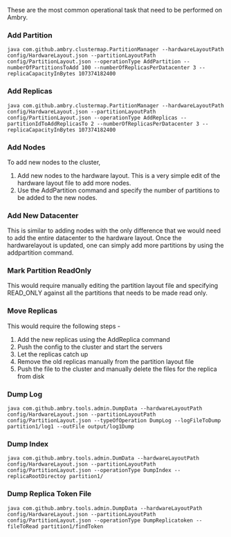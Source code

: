 These are the most common operational task that need to be performed on Ambry. 

### Add Partition

    java com.github.ambry.clustermap.PartitionManager --hardwareLayoutPath config/HardwareLayout.json --partitionLayoutPath config/PartitionLayout.json --operationType AddPartition --numberOfPartitionsToAdd 100 --numberOfReplicasPerDatacenter 3 --replicaCapacityInBytes 107374182400

### Add Replicas

    java com.github.ambry.clustermap.PartitionManager --hardwareLayoutPath config/HardwareLayout.json --partitionLayoutPath config/PartitionLayout.json --operationType AddReplicas --partitionIdToAddReplicasTo 2 --numberOfReplicasPerDatacenter 3 --replicaCapacityInBytes 107374182400

### Add Nodes

To add new nodes to the cluster, 

1. Add new nodes to the hardware layout. This is a very simple edit of the hardware layout file to add more nodes.
2. Use the AddPartition command and specify the number of partitions to be added to the new nodes. 

### Add New Datacenter

This is similar to adding nodes with the only difference that we would need to add the entire datacenter to the hardware layout. Once the hardwarelayout is updated, one can simply add more partitions by using the addpartition command.

### Mark Partition ReadOnly

This would require manually editing the partition layout file and specifying READ_ONLY against all the partitions that needs to be made read only.

### Move Replicas

This would require the following steps - 

1. Add the new replicas using the AddReplica command
2. Push the config to the cluster and start the servers
3. Let the replicas catch up
4. Remove the old replicas manually from the partition layout file
5. Push the file to the cluster and manually delete the files for the replica from disk

### Dump Log
    java com.github.ambry.tools.admin.DumpData --hardwareLayoutPath config/HardwareLayout.json --partitionLayoutPath config/PartitionLayout.json --typeOfOperation DumpLog --logFileToDump partition1/log1 --outFile output/log1Dump 

### Dump Index
    java com.github.ambry.tools.admin.DumData --hardwareLayoutPath config/HardwareLayout.json --partitionLayoutPath config/PartitionLayout.json --operationType DumpIndex --replicaRootDirectoy partition1/

### Dump Replica Token File
    java com.github.ambry.tools.admin.DumpData --hardwareLayoutPath config/HardwareLayout.json --partitionLayoutPath config/PartitionLayout.json --operationType DumpReplicatoken --fileToRead partition1/findToken
